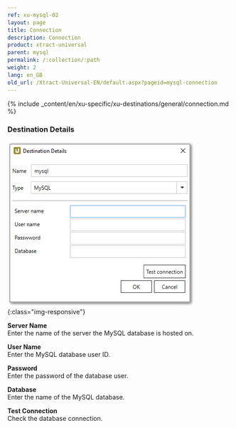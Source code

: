 ```yaml
---
ref: xu-mysql-02
layout: page
title: Connection
description: Connection
product: xtract-universal
parent: mysql
permalink: /:collection/:path
weight: 2
lang: en_GB
old_url: /Xtract-Universal-EN/default.aspx?pageid=mysql-connection
---
```


{% include _content/en/xu-specific/xu-destinations/general/connection.md %}	

### Destination Details

![mysql_destination_details](/img/content/mysql_destination_details.png){:class="img-responsive"}

**Server Name** <br>
Enter the name of the server the MySQL database is hosted on.

**User Name** <br>
Enter the MySQL database user ID.

**Password** <br>
Enter the password of the database user.

**Database** <br>
Enter the name of the MySQL database.

**Test Connection** <br>
Check the database connection. 